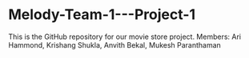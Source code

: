 # Melody-Team-1---Project-1
This is the GitHub repository for our movie store project. Members: Ari Hammond, Krishang Shukla, Anvith Bekal, Mukesh Paranthaman 
